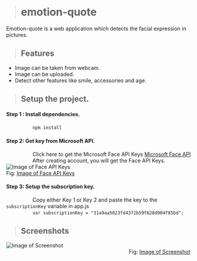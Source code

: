 > # emotion-quote

Emotion-quote is a web application which detects the facial expression in pictures.

> ## Features
* Image can be taken from webcam.
* Image can be uploaded.
* Detect other features like smile, accessories and age.

> ## Setup the project.  
#### Step 1 : Install dependencies.
&nbsp; &nbsp; &nbsp; &nbsp; &nbsp; &nbsp; &nbsp; &nbsp; &nbsp; ```npm install ```  

#### Step 2: Get key from Microsoft API.
&nbsp; &nbsp; &nbsp; &nbsp; &nbsp; &nbsp; &nbsp; &nbsp; &nbsp; Click here to get the Microsoft Face API Keys [Microsoft Face API](https://azure.microsoft.com/en-us/try/cognitive-services/?api=face-api)  
&nbsp; &nbsp; &nbsp; &nbsp; &nbsp; &nbsp; &nbsp; &nbsp; &nbsp; After creating account, you will get the Face API Keys.
![Image of Face API Keys](https://i.imgur.com/fHjAMxz.png)
&nbsp; &nbsp; &nbsp; &nbsp; &nbsp; &nbsp; &nbsp; &nbsp; &nbsp; &nbsp; &nbsp; &nbsp; &nbsp; &nbsp; &nbsp; &nbsp; &nbsp; &nbsp; &nbsp; &nbsp; &nbsp; &nbsp; &nbsp; &nbsp; &nbsp; &nbsp; &nbsp; &nbsp; &nbsp; &nbsp; &nbsp; &nbsp; &nbsp; &nbsp; &nbsp; &nbsp; &nbsp; &nbsp; &nbsp; &nbsp; &nbsp; &nbsp;  Fig: [Image of Face API Keys](https://imgur.com/a/p3QGq3L)

#### Step 3: Setup the subscription key.
&nbsp; &nbsp; &nbsp; &nbsp; &nbsp; &nbsp; &nbsp; &nbsp; &nbsp; Copy either Key 1 or Key 2 and paste the key to the ```subscriptionKey``` variable in app.js  
&nbsp; &nbsp; &nbsp; &nbsp; &nbsp; &nbsp; &nbsp; &nbsp; &nbsp; ```var subscriptionKey = "31a9aa5823fd4371b59f628d904f85bd";```

> ## Screenshots
![Image of Screenshot](https://i.imgur.com/wTF4oHC.png)  
&nbsp; &nbsp; &nbsp; &nbsp; &nbsp; &nbsp; &nbsp; &nbsp; &nbsp; &nbsp; &nbsp; &nbsp; &nbsp; &nbsp; &nbsp; &nbsp; &nbsp; &nbsp; &nbsp; &nbsp; &nbsp; &nbsp; &nbsp; &nbsp; &nbsp; &nbsp; &nbsp; &nbsp; &nbsp; &nbsp; &nbsp; &nbsp; &nbsp; &nbsp; &nbsp; &nbsp; &nbsp; &nbsp; &nbsp; &nbsp; &nbsp; &nbsp; Fig: [Image of Screenshot](https://imgur.com/a/EebYuLs)

